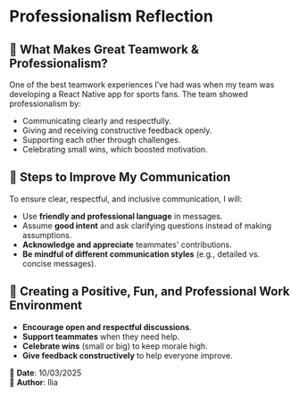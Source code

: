 # Professionalism Reflection

## 🌟 What Makes Great Teamwork & Professionalism?
One of the best teamwork experiences I’ve had was when my team was developing a React Native app for sports fans. The team showed professionalism by:
- Communicating clearly and respectfully.
- Giving and receiving constructive feedback openly.
- Supporting each other through challenges.
- Celebrating small wins, which boosted motivation.

## 💬 Steps to Improve My Communication
To ensure clear, respectful, and inclusive communication, I will:
- Use **friendly and professional language** in messages.
- Assume **good intent** and ask clarifying questions instead of making assumptions.
- **Acknowledge and appreciate** teammates' contributions.
- **Be mindful of different communication styles** (e.g., detailed vs. concise messages).

## 🎉 Creating a Positive, Fun, and Professional Work Environment
- **Encourage open and respectful discussions**.
- **Support teammates** when they need help.
- **Celebrate wins** (small or big) to keep morale high.
- **Give feedback constructively** to help everyone improve.

📅 **Date**: 10/03/2025  
👤 **Author**: Ilia
